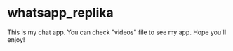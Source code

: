 # whatsapp_replika

This is my chat app. You can check "videos" file to see my app. Hope you'll enjoy!
